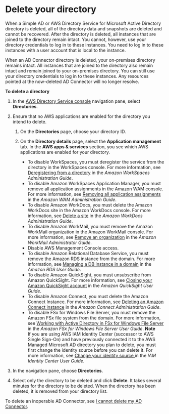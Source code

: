 # Delete your directory<a name="ad_connector_delete"></a>

When a Simple AD or AWS Directory Service for Microsoft Active Directory directory is deleted, all of the directory data and snapshots are deleted and cannot be recovered\. After the directory is deleted, all instances that are joined to the directory remain intact\. You cannot, however, use your directory credentials to log in to these instances\. You need to log in to these instances with a user account that is local to the instance\.

When an AD Connector directory is deleted, your on\-premises directory remains intact\. All instances that are joined to the directory also remain intact and remain joined to your on\-premises directory\. You can still use your directory credentials to log in to these instances\. Any resources pointed at the now\-deleted AD Connector will no longer resolve\.

**To delete a directory**

1. In the [AWS Directory Service console](https://console.aws.amazon.com/directoryservicev2/) navigation pane, select **Directories**\.

1. Ensure that no AWS applications are enabled for the directory you intend to delete\.

   1. On the **Directories** page, choose your directory ID\.

   1. On the **Directory details** page, select the **Application management** tab\. In the **AWS apps & services** section, you see which AWS applications are enabled for your directory\.
      + To disable WorkSpaces, you must deregister the service from the directory in the WorkSpaces console\. For more information, see [Deregistering from a directory](https://docs.aws.amazon.com/workspaces/latest/adminguide/registration.html#deregister_directory) in the *Amazon WorkSpaces Administration Guide*\.
      + To disable Amazon WorkSpaces Application Manager, you must remove all application assignments in the Amazon WAM console\. For more information, see [Removing all application assignments](http://docs.aws.amazon.com/wam/latest/adminguide/remove_all_assignments.html) in the *Amazon WAM Administration Guide*\.
      + To disable Amazon WorkDocs, you must delete the Amazon WorkDocs site in the Amazon WorkDocs console\. For more information, see [Delete a site](https://docs.aws.amazon.com/workdocs/latest/adminguide/admin_console.html#manage_deactivate) in the *Amazon WorkDocs Administration Guide*\.
      + To disable Amazon WorkMail, you must remove the Amazon WorkMail organization in the Amazon WorkMail console\. For more information, see [Remove an organization](https://docs.aws.amazon.com/workmail/latest/adminguide/remove_organization.html) in the *Amazon WorkMail Administrator Guide*\.
      + Disable AWS Management Console access\.
      + To disable Amazon Relational Database Service, you must remove the Amazon RDS instance from the domain\. For more information, see [Managing a DB instance in a domain](https://docs.aws.amazon.com/AmazonRDS/latest/UserGuide/USER_SQLServerWinAuth.html#USER_SQLServerWinAuth.Managing) in the *Amazon RDS User Guide*\.
      + To disable Amazon QuickSight, you must unsubscribe from Amazon QuickSight\. For more information, see [Closing your Amazon QuickSight account](https://docs.aws.amazon.com/quicksight/latest/user/closing-account.html) in the *Amazon QuickSight User Guide*\.
      + To disable Amazon Connect, you must delete the Amazon Connect Instance\. For more information, see [Deleting an Amazon Connect instance](https://docs.aws.amazon.com/connect/latest/adminguide/gettingstarted.html#delete-instance) in the *Amazon Connect Administration Guide*\.
      + To disable FSx for Windows File Server, you must remove the Amazon FSx file system from the domain\. For more information, see [Working with Active Directory in FSx for Windows File Server](https://docs.aws.amazon.com/fsx/latest/WindowsGuide/aws-ad-integration-fsxW.html) in the *Amazon FSx for Windows File Server User Guide*\.
**Note**  
If you are using AWS IAM Identity Center \(successor to AWS Single Sign\-On\) and have previously connected it to the AWS Managed Microsoft AD directory you plan to delete, you must first change the identity source before you can delete it\. For more information, see [Change your identity source ](https://docs.aws.amazon.com/singlesignon/latest/userguide/manage-your-identity-source-change.html) in the *IAM Identity Center User Guide*\.

1. In the navigation pane, choose **Directories**\.

1. Select only the directory to be deleted and click **Delete**\. It takes several minutes for the directory to be deleted\. When the directory has been deleted, it is removed from your directory list\.

To delete an inoperable AD Connector, see [I cannot delete my AD Connector](ad_connector_troubleshooting.md#delete_ad_connector)\.